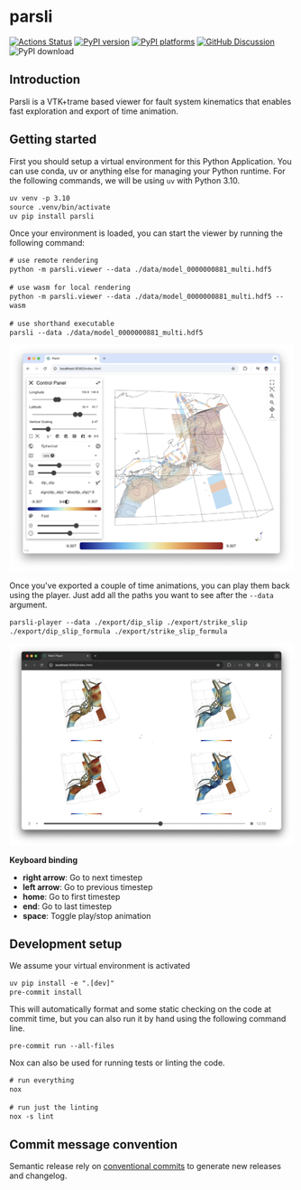 # parsli

[![Actions Status][actions-badge]][actions-link]
[![PyPI version][pypi-version]][pypi-link]
[![PyPI platforms][pypi-platforms]][pypi-link]
[![GitHub Discussion][github-discussions-badge]][github-discussions-link]
![PyPI download][download-badge]

<!-- SPHINX-START -->

<!-- prettier-ignore-start -->
[actions-badge]:            https://github.com/brendanjmeade/parsli/workflows/Test%20and%20Release/badge.svg
[actions-link]:             https://github.com/brendanjmeade/parsli/actions
[github-discussions-badge]: https://img.shields.io/static/v1?label=Discussions&message=Ask&color=blue&logo=github
[github-discussions-link]:  https://github.com/brendanjmeade/parsli/discussions
[pypi-link]:                https://pypi.org/project/parsli/
[pypi-platforms]:           https://img.shields.io/pypi/pyversions/parsli
[pypi-version]:             https://img.shields.io/pypi/v/parsli
[rtd-badge]:                https://readthedocs.org/projects/parsli/badge/?version=latest
[rtd-link]:                 https://parsli.readthedocs.io/en/latest/?badge=latest
[download-badge]:           https://img.shields.io/pypi/dm/parsli

<!-- prettier-ignore-end -->

## Introduction

Parsli is a VTK+trame based viewer for fault system kinematics that enables fast
exploration and export of time animation.

## Getting started

First you should setup a virtual environment for this Python Application. You
can use conda, uv or anything else for managing your Python runtime. For the
following commands, we will be using `uv` with Python 3.10.

```
uv venv -p 3.10
source .venv/bin/activate
uv pip install parsli
```

Once your environment is loaded, you can start the viewer by running the
following command:

```
# use remote rendering
python -m parsli.viewer --data ./data/model_0000000881_multi.hdf5

# use wasm for local rendering
python -m parsli.viewer --data ./data/model_0000000881_multi.hdf5 --wasm

# use shorthand executable
parsli --data ./data/model_0000000881_multi.hdf5
```

![App](https://raw.githubusercontent.com/brendanjmeade/parsli/refs/heads/main/parsli.png)

Once you've exported a couple of time animations, you can play them back using
the player. Just add all the paths you want to see after the `--data` argument.

```
parsli-player --data ./export/dip_slip ./export/strike_slip ./export/dip_slip_formula ./export/strike_slip_formula
```

![Player](https://raw.githubusercontent.com/brendanjmeade/parsli/refs/heads/main/parsli-player.png)

**Keyboard binding**

- **right arrow**: Go to next timestep
- **left arrow**: Go to previous timestep
- **home**: Go to first timestep
- **end**: Go to last timestep
- **space**: Toggle play/stop animation

## Development setup

We assume your virtual environment is activated

```
uv pip install -e ".[dev]"
pre-commit install
```

This will automatically format and some static checking on the code at commit
time, but you can also run it by hand using the following command line.

```
pre-commit run --all-files
```

Nox can also be used for running tests or linting the code.

```
# run everything
nox

# run just the linting
nox -s lint
```

## Commit message convention

Semantic release rely on
[conventional commits](https://www.conventionalcommits.org/) to generate new
releases and changelog.
